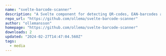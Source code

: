 ```yaml
---
name: "svelte-barcode-scanner"
description: "A Svelte component for detecting QR-codes, EAN-barcodes and other barcode formats."
repo_url: "https://github.com/ollema/svelte-barcode-scanner"
author: "ollemansson"
homepage: "https://github.com/ollema/svelte-barcode-scanner"
downloads: 2
updated: "2024-02-27T14:47:04.560Z"
tags: 
  - media
---
```

